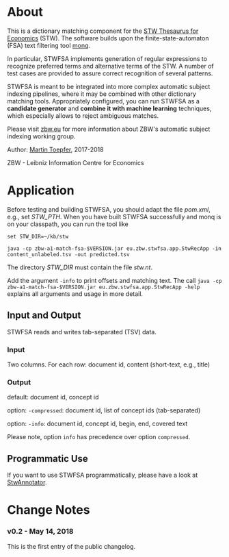 # About

This is a dictionary matching component for the [STW Thesaurus for Economics](http://zbw.eu/stw/version/latest/about) (STW).
The software builds upon the finite-state-automaton (FSA) text filtering tool [monq](https://github.com/HaraldKi/monqjfa).

In particular, STWFSA implements generation of regular expressions 
to recognize preferred terms and alternative terms of the STW.
A number of test cases are provided to assure correct recognition of several
patterns.

STWFSA is meant to be integrated into more complex automatic
subject indexing pipelines, where it may be combined with other dictionary
matching tools.
Appropriately configured, you can run STWFSA as a __candidate generator__ and 
__combine it with machine learning__ techniques, which especially allows to reject ambiguous matches.

Please visit [zbw.eu](https://www.zbw.eu) for more information about ZBW's automatic subject indexing working group.

Author: [Martin Toepfer](https://www.zbw.eu/de/forschung/science-2-0/martin-toepfer/), 2017-2018

ZBW - Leibniz Information Centre for Economics

# Application

Before testing and building STWFSA, you should adapt the file *pom.xml*, e.g., set *STW_PTH*.
When you have built STWFSA successfully and monq is on your classpath, you can run the tool like

```
set STW_DIR=~/kb/stw

java -cp zbw-a1-match-fsa-$VERSION.jar eu.zbw.stwfsa.app.StwRecApp -in content_unlabeled.tsv -out predicted.tsv
```

The directory *STW_DIR* must contain the file _stw.nt_.

Add the argument `-info` to print offsets and matching text. The call
`java -cp zbw-a1-match-fsa-$VERSION.jar eu.zbw.stwfsa.app.StwRecApp -help`
explains all arguments and usage in more detail.

## Input and Output

STWFSA reads and writes tab-separated (TSV) data.

### Input

Two columns. For each row: document id, content (short-text, e.g., title)

### Output

default: document id, concept id

option: `-compressed`: document id, list of concept ids (tab-separated)

option: `-info`:  document id, concept id, begin, end, covered text

Please note, option `info` has precedence over option `compressed`.

## Programmatic Use

If you want to use STWFSA programmatically, please have a look at [StwAnnotator](src/main/java/eu/zbw/stwfsa/annotator/StwAnnotator.java).

# Change Notes

### v0.2 - May 14, 2018

This is the first entry of the public changelog.

